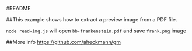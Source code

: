 #README

##This example shows how to extract a preview image from a PDF file.


`node read-img.js` will open `bb-frankenstein.pdf` and save `frank.png` image

##More info
https://github.com/aheckmann/gm